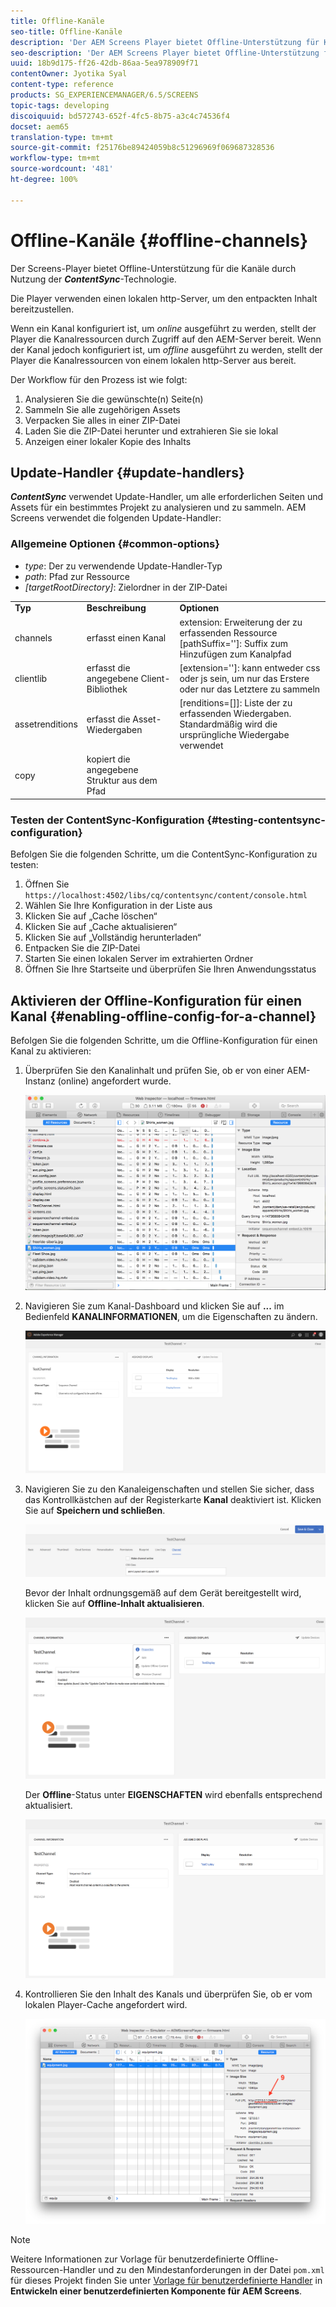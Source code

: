 ```yaml
---
title: Offline-Kanäle
seo-title: Offline-Kanäle
description: 'Der AEM Screens Player bietet Offline-Unterstützung für Kanäle durch Nutzung der ContentSync-Technologie. Folgen Sie dieser Seite, um mehr über Update-Handler zu erfahren und die Offline-Konfiguration für einen Kanal zu aktivieren.  '
seo-description: 'Der AEM Screens Player bietet Offline-Unterstützung für Kanäle durch Nutzung der ContentSync-Technologie. Folgen Sie dieser Seite, um mehr über Update-Handler zu erfahren und die Offline-Konfiguration für einen Kanal zu aktivieren.  '
uuid: 18b9d175-ff26-42db-86aa-5ea978909f71
contentOwner: Jyotika Syal
content-type: reference
products: SG_EXPERIENCEMANAGER/6.5/SCREENS
topic-tags: developing
discoiquuid: bd572743-652f-4fc5-8b75-a3c4c74536f4
docset: aem65
translation-type: tm+mt
source-git-commit: f25176be89424059b8c51296969f069687328536
workflow-type: tm+mt
source-wordcount: '481'
ht-degree: 100%

---
```



# Offline-Kanäle {#offline-channels}

Der Screens-Player bietet Offline-Unterstützung für die Kanäle durch Nutzung der ***ContentSync***-Technologie.

Die Player verwenden einen lokalen http-Server, um den entpackten Inhalt bereitzustellen.

Wenn ein Kanal konfiguriert ist, um *online* ausgeführt zu werden, stellt der Player die Kanalressourcen durch Zugriff auf den AEM-Server bereit. Wenn der Kanal jedoch konfiguriert ist, um *offline* ausgeführt zu werden, stellt der Player die Kanalressourcen von einem lokalen http-Server aus bereit.

Der Workflow für den Prozess ist wie folgt:

1. Analysieren Sie die gewünschte(n) Seite(n)
1. Sammeln Sie alle zugehörigen Assets
1. Verpacken Sie alles in einer ZIP-Datei
1. Laden Sie die ZIP-Datei herunter und extrahieren Sie sie lokal
1. Anzeigen einer lokaler Kopie des Inhalts

## Update-Handler   {#update-handlers}

***ContentSync*** verwendet Update-Handler, um alle erforderlichen Seiten und Assets für ein bestimmtes Projekt zu analysieren und zu sammeln. AEM Screens verwendet die folgenden Update-Handler:

### Allgemeine Optionen    {#common-options}

* *type*: Der zu verwendende Update-Handler-Typ
* *path*: Pfad zur Ressource
* *[targetRootDirectory]*: Zielordner in der ZIP-Datei

<table>
 <tbody>
  <tr>
   <td><strong>Typ</strong></td> 
   <td><strong>Beschreibung</strong></td> 
   <td><strong>Optionen</strong></td> 
  </tr>
  <tr>
   <td>channels</td> 
   <td>erfasst einen Kanal</td> 
   <td>extension: Erweiterung der zu erfassenden Ressource<br /> [pathSuffix='']: Suffix zum Hinzufügen zum Kanalpfad<br /> </td> 
  </tr>
  <tr>
   <td>clientlib</td> 
   <td>erfasst die angegebene Client-Bibliothek</td> 
   <td>[extension='']: kann entweder css oder js sein, um nur das Erstere oder nur das Letztere zu sammeln</td> 
  </tr>
  <tr>
   <td>assetrenditions</td> 
   <td>erfasst die Asset-Wiedergaben</td> 
   <td>[renditions=[]]: Liste der zu erfassenden Wiedergaben. Standardmäßig wird die ursprüngliche Wiedergabe verwendet</td> 
  </tr>
  <tr>
   <td>copy</td> 
   <td>kopiert die angegebene Struktur aus dem Pfad</td> 
   <td> </td> 
  </tr>
 </tbody>
</table>

### Testen der ContentSync-Konfiguration {#testing-contentsync-configuration}

Befolgen Sie die folgenden Schritte, um die ContentSync-Konfiguration zu testen:

1. Öffnen Sie `https://localhost:4502/libs/cq/contentsync/content/console.html`
1. Wählen Sie Ihre Konfiguration in der Liste aus
1. Klicken Sie auf „Cache löschen“
1. Klicken Sie auf „Cache aktualisieren“
1. Klicken Sie auf „Vollständig herunterladen“
1. Entpacken Sie die ZIP-Datei
1. Starten Sie einen lokalen Server im extrahierten Ordner
1. Öffnen Sie Ihre Startseite und überprüfen Sie Ihren Anwendungsstatus

## Aktivieren der Offline-Konfiguration für einen Kanal    {#enabling-offline-config-for-a-channel}

Befolgen Sie die folgenden Schritte, um die Offline-Konfiguration für einen Kanal zu aktivieren:

1. Überprüfen Sie den Kanalinhalt und prüfen Sie, ob er von einer AEM-Instanz (online) angefordert wurde.

   ![chlimage_1-24](assets/chlimage_1-24.png)

1. Navigieren Sie zum Kanal-Dashboard und klicken Sie auf **...** im Bedienfeld **KANALINFORMATIONEN**, um die Eigenschaften zu ändern.

   ![chlimage_1-25](assets/chlimage_1-25.png)

1. Navigieren Sie zu den Kanaleigenschaften und stellen Sie sicher, dass das Kontrollkästchen auf der Registerkarte **Kanal** deaktiviert ist. Klicken Sie auf **Speichern und schließen**.

   ![screen_shot_2017-12-19at122422pm](assets/screen_shot_2017-12-19at122422pm.png)

   Bevor der Inhalt ordnungsgemäß auf dem Gerät bereitgestellt wird, klicken Sie auf **Offline-Inhalt aktualisieren**.

   ![screen_shot_2017-12-19at122637pm](assets/screen_shot_2017-12-19at122637pm.png)

   Der **Offline**-Status unter **EIGENSCHAFTEN** wird ebenfalls entsprechend aktualisiert.

   ![screen_shot_2017-12-19at124735pm](assets/screen_shot_2017-12-19at124735pm.png)

1. Kontrollieren Sie den Inhalt des Kanals und überprüfen Sie, ob er vom lokalen Player-Cache angefordert wird.

   ![chlimage_1-26](assets/chlimage_1-26.png)

>[!NOTE]
>
>Weitere Informationen zur Vorlage für benutzerdefinierte Offline-Ressourcen-Handler und zu den Mindestanforderungen in der Datei `pom.xml` für dieses Projekt finden Sie unter [Vorlage für benutzerdefinierte Handler](/help/user-guide/developing-custom-component-tutorial-develop.md#custom-handlers) in **Entwickeln einer benutzerdefinierten Komponente für AEM Screens**.